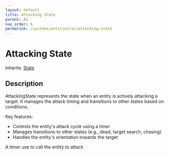 ```yaml
---
layout: default
title: Attacking State
parent: AI
nav_order: 6
permalink: /systems/entities/ai/attacking-state
---
```


# Attacking State

Inherits: [State](../ai/state)

## Description
AttackingState represents the state when an entity is actively attacking a target.
It manages the attack timing and transitions to other states based on conditions.

Key features:
- Controls the entity's attack cycle using a timer
- Manages transitions to other states (e.g., dead, target search, chasing)
- Handles the entity's orientation towards the target

A timer use to call the entity to attack